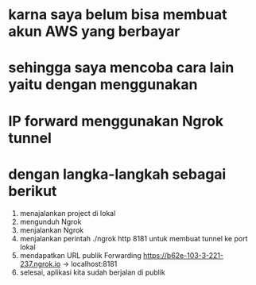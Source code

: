 # karna saya belum bisa membuat akun AWS yang berbayar
# sehingga saya mencoba cara lain yaitu dengan menggunakan 
# IP forward menggunakan Ngrok tunnel

# dengan langka-langkah sebagai berikut
1. menajalankan project di lokal
2. mengunduh Ngrok
3. menjalankan Ngrok
4. menjalankan perintah ./ngrok http 8181 untuk membuat tunnel ke port lokal
5. mendapatkan URL publik
Forwarding                    https://b62e-103-3-221-237.ngrok.io -> localhost:8181
6. selesai, aplikasi kita sudah berjalan di publik